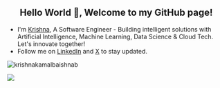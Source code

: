 <h2 align="center">Hello World 👋, Welcome to my GitHub page!</h2>
<ul>
  <li>I'm <a href = "https://krishnakamalbaishnab.netlify.app/">Krishna</a>, A Software Engineer - Building intelligent solutions with Artificial Intelligence, Machine Learning, Data Science & Cloud Tech. Let's innovate together!</li>
<!--   <li>Checkout my GitHub repositories on <a href = "https://github.com/ashishps1/awesome-system-design-resources">System Design</a>, <a href = "https://github.com/ashishps1/awesome-low-level-design">Low Level Design</a>, <a href = "https://github.com/ashishps1/awesome-leetcode-resources">Leetcode</a> and <a href = "https://github.com/ashishps1/awesome-behavioral-interviews">Behavioral interviews</a>.</li>
  <li>Join my free <a href = "https://bit.ly/amghpr">AlgoMaster Newsletter</a> and get a <b>FREE System Design Interview Handbook</b> in your inbox.</li>
  <li>Checkout my <a href="https://www.youtube.com/@ashishps_1/videos">YouTube Channel</a> for more in-depth content.</li> -->
  <li>Follow me on <a href="https://www.linkedin.com/in/ashishps1/">LinkedIn</a> and <a href="https://twitter.com/ashishps_1">X</a> to stay updated.</li>
</ul>

<!-- Profile View Counter -->

<!-- GitHub Stats -->
<p>
  <img align="center" src="https://github-readme-stats.vercel.app/api?username=krishnakamalbaishnab&show_icons=true&locale=en" alt="krishnakamalbaishnab" />
</p>
<!-- Most Used Languages -->
<p>
  <img align="center" src="https://github-readme-stats.vercel.app/api/top-langs/?username=krishnakamalbaishnab&layout=compact&hide_border=true&langs_count=10&show_icons=true&theme=transparent" />
</p>
